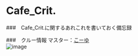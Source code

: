 # Cafe_Crit.

###　Cafe_Crit.に関するあれこれを書いておく備忘録

###　クルー情報
マスター：[こーゆ](https://twitter.com/intent/user?user_id=1171190238825181184)<br>
![image](https://pbs.twimg.com/profile_images/1269515206704508928/rI7j9Dck_400x400.jpg)


